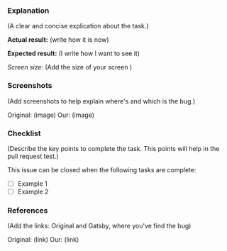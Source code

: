 ### Explanation
(A clear and concise explication about the task.)

**Actual result:** (write how it is now)

**Expected result:** (I write how I want to see it)

*Screen size:* (Add the size of your screen )

### Screenshots
(Add screenshots to help explain where's and which is the bug.)

Original: (image)
Our: (image)

### Checklist
 (Describe the key points to complete the task. This points will help in the pull request test.)

 This issue can be closed when the following tasks are complete:
 
 - [ ] Example 1
 - [ ] Example 2
 
### References
 (Add the links: Original and Gatsby, where you've find the bug)

Original: (link)
Our: (link)
